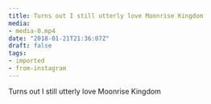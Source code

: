 ```yaml
---
title: Turns out I still utterly love Moonrise Kingdom
media:
- media-0.mp4
date: "2018-01-21T21:36:07Z"
draft: false
tags:
- imported
- from-instagram
---
```

Turns out I still utterly love Moonrise Kingdom
